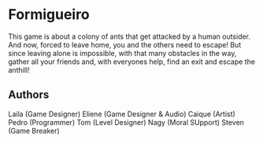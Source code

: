 # Formigueiro
This game is about a colony of ants that get attacked by a human outsider. And now, forced to leave home, you and the others need to escape! But since leaving alone is impossible, with that many obstacles in the way, gather all your friends and, with everyones help, find an exit and escape the anthill!

## Authors
Laila (Game Designer)
Eliene (Game Designer & Audio)
Caique (Artist)
Pedro (Programmer)
Tom (Level Designer)
Nagy (Moral SUpport)
Steven (Game Breaker)